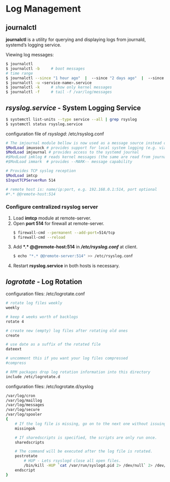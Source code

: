 # Log Management

## journalctl
**journalctl** is a utility for querying and displaying logs from journald, systemd’s logging service.

Viewing log messages:
```bash
$ journalctl
$ journalctl -b     # boot messages
# time range
$ journalctl --since "1 hour ago"  |  --since "2 days ago"  |  --since "2019-06-26 23:00:00" --until "2019-06-26 23:20:00" 
$ journalctl -u <service-name>.service
$ journalctl -k     # show only kernel messages
$ journalctl -f     # tail -f /var/log/messages
```

## *rsyslog.service* - System Logging Service
```bash
$ systemctl list-units --type service --all | grep rsyslog
$ systemctl status rsyslog.service
```

configuration file of *rsyslogd*: /etc/rsyslog.conf
```bash
# The imjournal module bellow is now used as a message source instead of imuxsock.
$ModLoad imuxsock # provides support for local system logging (e.g. via logger command)
$ModLoad imjournal # provides access to the systemd journal
#$ModLoad imklog # reads kernel messages (the same are read from journald)
#$ModLoad immark  # provides --MARK-- message capability

# Provides TCP syslog reception
$ModLoad imtcp
$InputTCPServerRun 514

# remote host is: name/ip:port, e.g. 192.168.0.1:514, port optional
#*.* @@remote-host:514
```

### Configure centralized rsyslog server
1. Load **imtcp** module at remote-server.
2. Open **port 514** for firewall at remote-server.
   ```bash
   $ firewall-cmd --permanent --add-port=514/tcp
   $ firewall-cmd --reload
   ```
3. Add **\*.\* @@remote-host:514** in ***/etc/rsyslog.conf*** at client.
   ```bash
   $ echo "*.* @@remote-server:514" >> /etc/rsyslog.conf
   ```
4. Restart **rsyslog.service** in both hosts is necessary.

## *logrotate* - Log Rotation

configuration files: /etc/logrotate.conf
```bash
# rotate log files weekly
weekly 

# keep 4 weeks worth of backlogs
rotate 4

# create new (empty) log files after rotating old ones
create

# use date as a suffix of the rotated file
dateext

# uncomment this if you want your log files compressed
#compress

# RPM packages drop log rotation information into this directory
include /etc/logrotate.d
```

configuration files: /etc/logrotate.d/syslog
```bash
/var/log/cron
/var/log/maillog
/var/log/messages
/var/log/secure
/var/log/spooler
{
    # If the log file is missing, go on to the next one without issuing an error message.
    missingok

    # If sharedscripts is specified, the scripts are only run once.
    sharedscripts

    # The command will be executed after the log file is rotated.
    postrotate
        # HUP - Lets rsyslogd close all open files.
        /bin/kill -HUP `cat /var/run/syslogd.pid 2> /dev/null` 2> /dev/null || true
    endscript
}
```

